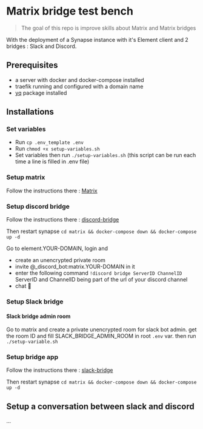 # Matrix bridge test bench

> The goal of this repo is improve skills about Matrix and Matrix bridges

With the deployment of a Synapse instance with it's Element client and 2 bridges : Slack and Discord.

## Prerequisites

- a server with docker and docker-compose installed
- traefik running and configured with a domain name
- [yq](https://github.com/kislyuk/yq) package installed

## Installations

### Set variables

- Run `cp .env_template .env`
- Run `chmod +x setup-variables.sh`
- Set variables then run `./setup-variables.sh`
  (this script can be run each time a line is filled in .env file)

### Setup matrix

Follow the instructions there : [Matrix](matrix/readme.md)

### Setup discord bridge

Follow the instructions there : [discord-bridge](discord-bridge/readme.md)

Then restart synapse `cd matrix && docker-compose down && docker-compose up -d`

Go to element.YOUR-DOMAIN, login and

- create an unencrypted private room
- invite @_discord_bot:matrix.YOUR-DOMAIN in it
- enter the following command `!discord bridge ServerID ChannelID` ServerID and ChannelID being part of the url of your discord channel
- chat 🎉

### Setup Slack bridge

#### Slack bridge admin room

Go to matrix and create a private unencrypted room for slack bot admin. get the room ID and fill SLACK_BRIDGE_ADMIN_ROOM in root `.env` var. then run `./setup-variable.sh`

### Setup bridge app

Follow the instructions there : [slack-bridge](slack-bridge/readme.md)

Then restart synapse `cd matrix && docker-compose down && docker-compose up -d`

## Setup a conversation between slack and discord

...
